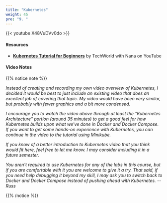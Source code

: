 ```yaml
---
title: "Kubernetes"
weight: 45
pre: "9. "
---
```


{{< youtube X48VuDVv0do >}}

#### Resources

* **[Kubernetes Tutorial for Beginners](X48VuDVv0do)** by TechWorld with Nana on YouTube

#### Video Notes

{{% notice note %}}

_Instead of creating and recording my own video overview of Kubernetes, I decided it would be best to just include an existing video that does an excellent job of covering that topic. My video would have been very similar, but probably with fewer graphics and a bit more condensed._

_I encourage you to watch the video above through at least the "Kubernetes Architecture" portion (around 35 minutes) to get a good feel for how Kubernetes builds upon what we've done in Docker and Docker Compose. If you want to get some hands-on experience with Kubernetes, you can continue in the video to the tutorial using Minikube._

_If you know of a better introduction to Kubernetes video that you think would fit here, feel free to let me know. I may consider including it in a future semester._

_You aren't required to use Kubernetes for any of the labs in this course, but if you are comfortable with it you are welcome to give it a try. That said, if you need help debugging it beyond my skill, I may ask you to switch back to Docker and Docker Compose instead of pushing ahead with Kubernetes. --Russ_

{{% /notice %}}